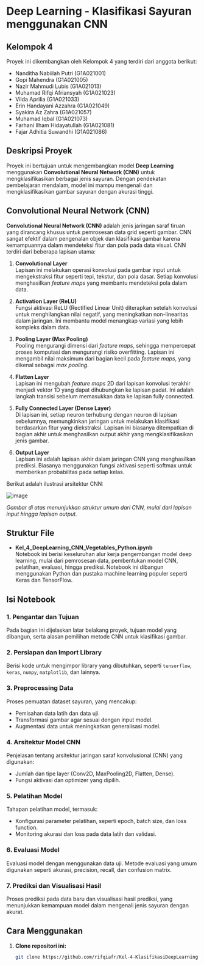 # Deep Learning - Klasifikasi Sayuran menggunakan CNN

## Kelompok 4

Proyek ini dikembangkan oleh Kelompok 4 yang terdiri dari anggota berikut:

- Nanditha Nabiilah Putri (G1A021001)
- Gopi Mahendra (G1A021005)
- Nazir Mahmudi Lubis (G1A021013)
- Muhamad Rifqi Afriansyah (G1A021023)
- Vilda Aprilia (G1A021033)
- Erin Handayani Azzahra (G1A021049)
- Syakira Az Zahra (G1A021057)
- Muhamad Iqbal (G1A021073)
- Farhani Ilham Hidayatullah (G1A021081)
- Fajar Adhitia Suwandhi (G1A021086)

## Deskripsi Proyek

Proyek ini bertujuan untuk mengembangkan model **Deep Learning** menggunakan **Convolutional Neural Network (CNN)** untuk mengklasifikasikan berbagai jenis sayuran. Dengan pendekatan pembelajaran mendalam, model ini mampu mengenali dan mengklasifikasikan gambar sayuran dengan akurasi tinggi.

## Convolutional Neural Network (CNN)

**Convolutional Neural Network (CNN)** adalah jenis jaringan saraf tiruan yang dirancang khusus untuk pemrosesan data grid seperti gambar. CNN sangat efektif dalam pengenalan objek dan klasifikasi gambar karena kemampuannya dalam mendeteksi fitur dan pola pada data visual. CNN terdiri dari beberapa lapisan utama:

1. **Convolutional Layer**  
   Lapisan ini melakukan operasi konvolusi pada gambar input untuk mengekstraksi fitur seperti tepi, tekstur, dan pola dasar. Setiap konvolusi menghasilkan *feature maps* yang membantu mendeteksi pola dalam data.

2. **Activation Layer (ReLU)**  
   Fungsi aktivasi ReLU (Rectified Linear Unit) diterapkan setelah konvolusi untuk menghilangkan nilai negatif, yang meningkatkan non-linearitas dalam jaringan. Ini membantu model menangkap variasi yang lebih kompleks dalam data.

3. **Pooling Layer (Max Pooling)**  
   Pooling mengurangi dimensi dari *feature maps*, sehingga mempercepat proses komputasi dan mengurangi risiko overfitting. Lapisan ini mengambil nilai maksimum dari bagian kecil pada *feature maps*, yang dikenal sebagai *max pooling*.

4. **Flatten Layer**  
   Lapisan ini mengubah *feature maps* 2D dari lapisan konvolusi terakhir menjadi vektor 1D yang dapat dihubungkan ke lapisan padat. Ini adalah langkah transisi sebelum memasukkan data ke lapisan fully connected.

5. **Fully Connected Layer (Dense Layer)**  
   Di lapisan ini, setiap neuron terhubung dengan neuron di lapisan sebelumnya, memungkinkan jaringan untuk melakukan klasifikasi berdasarkan fitur yang diekstraksi. Lapisan ini biasanya ditempatkan di bagian akhir untuk menghasilkan output akhir yang mengklasifikasikan jenis gambar.

6. **Output Layer**  
   Lapisan ini adalah lapisan akhir dalam jaringan CNN yang menghasilkan prediksi. Biasanya menggunakan fungsi aktivasi seperti softmax untuk memberikan probabilitas pada setiap kelas.

Berikut adalah ilustrasi arsitektur CNN:

![image](https://github.com/user-attachments/assets/d0c99c57-5276-4006-8f5f-3a91252c6ada)

*Gambar di atas menunjukkan struktur umum dari CNN, mulai dari lapisan input hingga lapisan output.*


## Struktur File

- **Kel_4_DeepLearning_CNN_Vegetables_Python.ipynb**  
  Notebook ini berisi keseluruhan alur kerja pengembangan model deep learning, mulai dari pemrosesan data, pembentukan model CNN, pelatihan, evaluasi, hingga prediksi. Notebook ini dibangun menggunakan Python dan pustaka machine learning populer seperti Keras dan TensorFlow.

## Isi Notebook

### 1. Pengantar dan Tujuan
   Pada bagian ini dijelaskan latar belakang proyek, tujuan model yang dibangun, serta alasan pemilihan metode CNN untuk klasifikasi gambar.

### 2. Persiapan dan Import Library
   Berisi kode untuk mengimpor library yang dibutuhkan, seperti `tensorflow`, `keras`, `numpy`, `matplotlib`, dan lainnya.

### 3. Preprocessing Data
   Proses pemuatan dataset sayuran, yang mencakup:
   - Pemisahan data latih dan data uji.
   - Transformasi gambar agar sesuai dengan input model.
   - Augmentasi data untuk meningkatkan generalisasi model.

### 4. Arsitektur Model CNN
   Penjelasan tentang arsitektur jaringan saraf konvolusional (CNN) yang digunakan:
   - Jumlah dan tipe layer (Conv2D, MaxPooling2D, Flatten, Dense).
   - Fungsi aktivasi dan optimizer yang dipilih.

### 5. Pelatihan Model
   Tahapan pelatihan model, termasuk:
   - Konfigurasi parameter pelatihan, seperti epoch, batch size, dan loss function.
   - Monitoring akurasi dan loss pada data latih dan validasi.

### 6. Evaluasi Model
   Evaluasi model dengan menggunakan data uji. Metode evaluasi yang umum digunakan seperti akurasi, precision, recall, dan confusion matrix.

### 7. Prediksi dan Visualisasi Hasil
   Proses prediksi pada data baru dan visualisasi hasil prediksi, yang menunjukkan kemampuan model dalam mengenali jenis sayuran dengan akurat.

## Cara Menggunakan

1. **Clone repositori ini:**
   ```bash
   git clone https://github.com/rifqiafr/Kel-4-KlasifikasiDeepLearning.git
